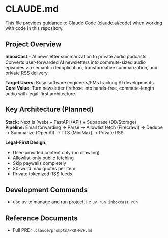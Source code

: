 # CLAUDE.md

This file provides guidance to Claude Code (claude.ai/code) when working with code in this repository.

## Project Overview

**InboxCast** - AI newsletter summarization to private audio podcasts. Converts user-forwarded AI newsletters into commute-sized audio episodes via semantic deduplication, transformative summarization, and private RSS delivery.

**Target Users:** Busy software engineers/PMs tracking AI developments  
**Core Value:** Turn newsletter firehose into hands-free, commute-length audio with legal-first architecture

## Key Architecture (Planned)

**Stack:** Next.js (web) + FastAPI (API) + Supabase (DB/Storage)  
**Pipeline:** Email forwarding → Parse → Allowlist fetch (Firecrawl) → Dedupe → Summarize (OpenAI) → TTS (MiniMax) → Private RSS

**Legal-First Design:**
- User-provided content only (no crawling)
- Allowlist-only public fetching
- Skip paywalls completely
- 30-word max quotes per item
- Private tokenized RSS feeds

## Development Commands
- use uv to manage and run project. i.e `uv run inboxcast run`

## Reference Documents
- Full PRD: `.claude/prompts/PRD-MVP.md`
